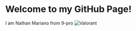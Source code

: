# Welcome to my GitHub Page!
I am Nathan Mariano from 9-pro
![Valorant](![image](https://user-images.githubusercontent.com/118333424/202358500-d8824074-4f25-4bb9-a9fd-14fc5e5cf037.png))
